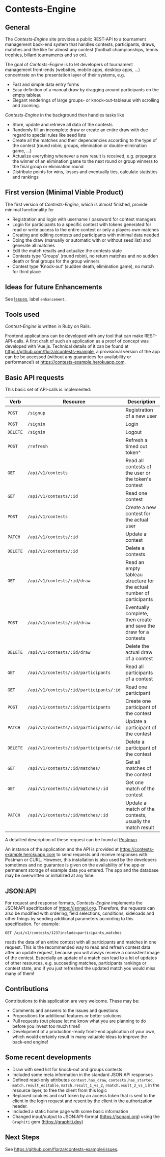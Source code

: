 # Contests-Engine

## General
The *Contests-Engine* site provides a public REST-API to a tournament management back-end system that handles contests, participants, draws, matches and the like for almost any contest (football championships, tennis trophies, billard tournaments and so on).

The goal of *Contests-Engine* is to let developers of tournament management front-ends (websites, mobile apps, desktop apps, ...) concentrate on the presentation layer of their systems, e.g.
- Fast and simple data entry forms
- Easy definition of a manual draw by dragging around participants on the empty tableau
- Elegant renderings of large groups- or knock-out-tableaus with scrolling and zooming.

*Contests-Engine* in the background then handles tasks like
- Store, update and retrieve all data of the contests
- Randomly fill an incomplete draw or create an entire draw with due regard to special rules like seed lists
- Create all the matches and their dependencies according to the type of the contest (round robin, groups, elimination or double-elimination game, ...)
- Actualize everything whenever a new result is received, e.g. propagate the winner of an elimination game to the next round or group winners to the final group or elimination round
- Distribute points for wins, losses and eventually ties, calculate statistics and rankings

## First version (Minimal Viable Product)
The first version of *Contests-Engine*, which is almost finished, provide minimal functionality for
- Registration and login with username / password for contest managers
- Login for participants to a specific contest with tokens generated for read or write access to the entire contest or only a players own matches
- Creating and editing contests and participants with minimal data needed
- Doing the draw (manually or automatic with or without seed list) and generate all matches
- Edit the match results and actualize the contests state
- Contests type 'Groups' (round robin), no return matches and no sudden death or final groups for the group winners
- Contest type 'Knock-out' (sudden death, elimination game), no match for third place

## Ideas for future Enhancements
See [Issues](https://github.com/florza/contests-engine/issues), label `enhancement`.

## Tools used
*Contest-Engine* is written in Ruby on Rails.

Frontend applications can be developed with any tool that can make REST-API-calls. A first draft of such an application as a proof of concept was developed with Vue.js. Technical details of it can be found at https://github.com/florza/contests-example, a provisional version of the app can be be accessed (without any guarantees for availability or performance!) at https://contests-example.herokuapp.com.

## Basic API requests
This basic set of API-calls is implemented:

|Verb     |Resource                                 |Description|
|---      |---                                      |---|
|`POST`   |`/signup`                                |Registration of a new user
|`POST`   |`/signin`                                |Login
|`DELETE` |`/signin`                                |Logout
|`POST`   |`/refresh`                               |Refresh a timed out token^|
|`GET`    |`/api/v1/contests`                       |Read all contests of the user or the token's contest
|`GET`    |`/api/v1/contests/:id`                   |Read one contest
|`POST`   |`/api/v1/contests`                       |Create a new contest for the actual user
|`PATCH`  |`/api/v1/contests/:id`                   |Update a contest
|`DELETE` |`/api/v1/contests/:id`                   |Delete a contests
|`GET`    |`/api/v1/contests/:id/draw`              |Read an empty tableau structure for the actual number of participants
|`POST`   |`/api/v1/contests/:id/draw`              |Eventually complete, then create and save the draw for a contests
|`DELETE` |`/api/v1/contests/:id/draw`              |Delete the actual draw of a contest
|`GET`    |`/api/v1/contests/:id/participants`      |Read all participants of a contest
|`GET`    |`/api/v1/contests/:id/participants/:id`  |Read one participant
|`POST`   |`/api/v1/contests/:id/participants`      |Create one participant of the contest
|`PATCH`  |`/api/v1/contests/:id/participants/:id`  |Update a participant of the contest
|`DELETE` |`/api/v1/contests/:id/participants/:id`  |Delete a participant of the contest
|`GET`    |`/api/v1/contests/:id/matches/`          |Get all matches of the contest
|`GET`    |`/api/v1/contests/:id/matches/:id`       |Get one match of the contest
|`PATCH`  |`/api/v1/contests/:id/matches/:id`       |Update a match of the contests, usually the match result

A detailled description of these request can be found at [Postman](https://zangas.postman.co/collections/12018474-c1f1c04c-51a3-4584-82c8-1046d06c5579?version=latest&workspace=c3857627-8fcb-49b4-8468-f0d6f065d7ed).

An instance of the application and the API is provided at https://contests-example.herokuapp.com to send requests and receive responses with Postman or CURL. However, this installation is also used by the developers sometimes and no guarantee is given on the availability of the app or permanent storage of example data you entered. The app and the database may be overwritten or initialized at any time.

## JSON:API
For request and response formats, *Contests-Engine* implements the JSON:API specification of https://jsonapi.org. Therefore, the requests can also be modified with ordering, field selections, conditions, sideloads and other things by sending additional parameters according to this specification. For example:
```HTTP
GET /api/v1/contests/123?include=participants,matches
```
reads the data of an entire contest with all participants and matches in one request. This is the recommended way to read and refresh contest data after an update request, because you will always receive a consistent image of the contest. Especially an update of a match can lead to a lot of updates of other resources, e.g. succeeding matches, participants rankings or contest state, and if you just refreshed the updated match you would miss many of them!

## Contributions
Contributions to this application are very welcome. These may be:
- Comments and answers to the issues and questions
- Propositions for additional features or better solutions
- Pull requests (but please let me know what you are planning to do before you invest too much time!)
- Development of a production-ready front-end application of your own, which would certainly result in many valuable ideas to improve the back-end engine!

## Some recent developments
- Draw with seed list for knock-out and groups contests
- Included some meta information in the standard JSON:API responses
- Defined read-only attributes `contest.has_draw`, `contests.has_started`, `match.result_editable`, `match.result_1_vs_2`, `rmatch.esult_2_vs_1` in the resource layer, to free the client from this logic
- Replaced cookies and csrf token by an access token that is sent to the client in the login request and resent by the client in the authorization header.
- Included a static home page with some basic information
- Changed input/output to JSON:API-format (https://jsonapi.org) using the `Graphiti` gem (https://graphiti.dev)

## Next Steps
See https://github.com/florza/contests-example/issues.
